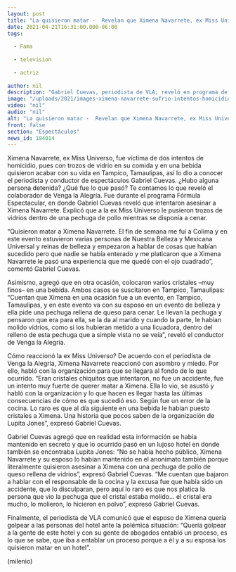 ```yaml
---
layout: post
title: "La quisieron matar -  Revelan que Ximena Navarrete, ex Miss Universo, sufrió dos intentos de homicidio"
date: 2021-04-21T16:31:00.000-06:00
tags:
  
  - Fama
  
  - television
  
  - actriz
  
author: nil
description: "Gabriel Cuevas, periodista de VLA, reveló en programa de Flor Rubio que Ximena Navarrete, ex Miss Universo, sufrió dos intentos de homicidio en un lujoso hotel: pusieron vidrios en su comida y en bebida. "
image: "/uploads/2021/images-ximena-navarrete-sufrio-intentos-homicidio.jpg"
video: "nil"
audio: "nil"
alt: "La quisieron matar -  Revelan que Ximena Navarrete, ex Miss Universo, sufrió dos intentos de homicidio"
front: false
section: "Espectáculos"
news_id: 184014
---
```


Ximena Navarrete, ex Miss Universo, fue víctima de dos intentos de homicidio, pues con trozos de vidrio en su comida y en una bebida quisieron acabar con su vida en Tampico, Tamaulipas, así lo dio a conocer el periodista y conductor de espectáculos Gabriel Cuevas. ¿Hubo alguna persona detenida? ¿Qué fue lo que pasó? Te contamos lo que reveló el colaborador de Venga la Alegría.  Fue durante el programa Fórmula Espectacular, en donde Gabriel Cuevas reveló que intentaron asesinar a Ximena Navarrete. Explicó que a la ex Miss Universo le pusieron trozos de vidrios dentro de una pechuga de pollo mientras se disponía a cenar.

“Quisieron matar a Ximena Navarrete. El fin de semana me fui a Colima y en este evento estuvieron varias personas de Nuestra Belleza y Mexicana Universal y reinas de belleza y empezaron a hablar de cosas que habían sucedido pero que nadie se había enterado y me platicaron que a Ximena Navarrete le pasó una experiencia que me quedé con el ojo cuadrado”, comentó Gabriel Cuevas. 

Asimismo, agregó que en otra ocasión, colocaron varios cristales –muy finos– en una bebida. Ambos casos se suscitaron en Tampico, Tamaulipas: “Cuentan que Ximena en una ocasión fue a un evento, en Tampico, Tamaulipas, y en este evento va con su esposo en un evento de belleza y ella pide una pechuga rellena de queso para cenar. Le llevan la pechuga y pensaron que era para ella, se la da al marido y cuando la parte, le habían molido vidrios, como si los hubieran metido a una licuadora, dentro del relleno de esta pechuga que a simple vista no se veía”, reveló el conductor de Venga la Alegría.

Cómo reaccionó la ex Miss Universo? De acuerdo con el periodista de Venga la Alegría, Ximena Navarrete reaccionó con asombro y miedo. Por ello, habló con la organización para que se llegara al fondo de lo que ocurrido. “Eran cristales chiquitos que intentaron, no fue un accidente, fue un intento muy fuerte de querer matar a Ximena. Ella lo vio, se asustó y habló con la organización y lo que hacen es llegar hasta las últimas consecuencias de cómo es que sucedió eso. Según fue un error de la cocina. Lo raro es que al día siguiente en una bebida le habían puesto cristales a Ximena. Una historia que pocos saben de la organización de Lupita Jones”, expresó Gabriel Cuevas. 

Gabriel Cuevas agregó que en realidad esta información se había mantenido en secreto y que lo ocurrido pasó en un lujoso hotel en donde también se encontraba Lupita Jones: “No se había hecho público, Ximena Navarrete y su esposo lo habían mantenido en el anonimato también porque literalmente quisieron asesinar a Ximena con una pechuga de pollo de queso rellena de vidrios”, expresó Gabriel Cuevas. “Me cuentan que bajaron a hablar con el responsable de la cocina y la excusa fue que había sido un accidente, que lo disculparan, pero aquí lo raro es que nos platica la persona que vio la pechuga que el cristal estaba molido… el cristal era mucho, lo molieron, lo hicieron en polvo”, expresó Gabriel Cuevas. 

Finalmente, el periodista de VLA comunicó que el esposo de Ximena quería golpear a las personas del hotel ante la polémica situación: “Quería golpear a la gente de este hotel y con su gente de abogados entabló un proceso, es lo que se sabe, que iba a entablar un proceso porque a él y a su esposa los quisieron matar en un hotel”.

(milenio)